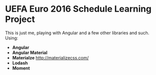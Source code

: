 # UEFA Euro 2016 Schedule Learning Project

This is just me, playing with Angular and a few other libraries and such. Using:

- **Angular**
- **Angular Material**
- **Materialze** http://materializecss.com/ 
- **Lodash**
- **Moment**